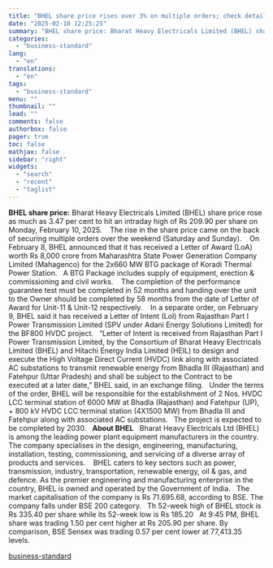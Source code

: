 ```yaml
---
title: "BHEL share price rises over 3% on multiple orders; check details here"
date: "2025-02-10 12:25:25"
summary: "BHEL share price: Bharat Heavy Electricals Limited (BHEL) share price rose as much as 3.47 per cent to hit an intraday high of Rs 209.90 per share on Monday, February 10, 2025. The rise in the share price came on the back of securing multiple orders over the weekend (Saturday..."
categories:
  - "business-standard"
lang:
  - "en"
translations:
  - "en"
tags:
  - "business-standard"
menu: ""
thumbnail: ""
lead: ""
comments: false
authorbox: false
pager: true
toc: false
mathjax: false
sidebar: "right"
widgets:
  - "search"
  - "recent"
  - "taglist"
---
```


**BHEL share price:** Bharat Heavy Electricals Limited (BHEL) share price rose as much as 3.47 per cent to hit an intraday high of Rs 209.90 per share on Monday, February 10, 2025. 
 
The rise in the share price came on the back of securing multiple orders over the weekend (Saturday and Sunday). 
 
On February 8, BHEL announced that it has received a Letter of Award (LoA) worth Rs 8,000 crore from Maharashtra State Power Generation Company Limited (Mahagenco) for the 2x660 MW BTG package of Koradi Thermal Power Station.
 
A BTG Package includes supply of equipment, erection & commissioning and civil works. 
 
The completion of the performance guarantee test must be completed in 52 months and handing over the unit to the Owner should be completed by 58 months from the date of Letter of Award for Unit-11 & Unit-12 respectively. 
 
In a separate order, on February 9, BHEL said it has received a Letter of Intent (LoI) from Rajasthan Part I Power Transmission Limited (SPV under Adani Energy Solutions Limited) for the BF800 HVDC project.
 
“Letter of Intent is received from Rajasthan Part I Power Transmission Limited, by the Consortium of Bharat Heavy Electricals Limited (BHEL) and Hitachi Energy India Limited (HEIL) to design and execute the High Voltage Direct Current (HVDC) link along with associated AC substations to transmit renewable energy from Bhadla III (Rajasthan) and Fatehpur (Uttar Pradesh) and shall be subject to the Contract to be executed at a later date,” BHEL said, in an exchange filing.
 
Under the terms of the order, BHEL will be responsible for the establishment of 2 Nos. HVDC LCC terminal station of 6000 MW at Bhadla (Rajasthan) and Fatehpur (UP), + 800 kV HVDC LCC terminal station (4X1500 MW) from Bhadla III and Fatehpur along with associated AC substations.
 
The project is expected to be completed by 2030.
 
**About BHEL**
 
Bharat Heavy Electricals Ltd (BHEL) is among the leading power plant equipment manufacturers in the country. The company specialises in the design, engineering, manufacturing, installation, testing, commissioning, and servicing of a diverse array of products and services. 
 
BHEL caters to key sectors such as power, transmission, industry, transportation, renewable energy, oil & gas, and defence. As the premier engineering and manufacturing enterprise in the country, BHEL is owned and operated by the Government of India.
 
The market capitalisation of the company is Rs 71.695.68, according to BSE. The company falls under BSE 200 category.
 
Th 52-week high of BHEL stock is Rs 335.40 per share while its 52-week low is Rs 185.20
 
At 9:45 PM, BHEL share was trading 1.50 per cent higher at Rs 205.90 per share. By comparison, BSE Sensex was trading 0.57 per cent lower at 77,413.35 levels.

[business-standard](https://www.business-standard.com/markets/news/bhel-share-price-rises-over-3-on-multiple-orders-check-details-here-125021000215_1.html)
